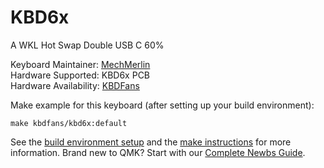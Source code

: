 # KBD6x

A WKL Hot Swap Double USB C 60%

Keyboard Maintainer: [MechMerlin](https://github.com/mechmerlin)  
Hardware Supported: KBD6x PCB  
Hardware Availability: [KBDFans](https://kbdfans.cn/products/kbd6x-wkl-hot-swap-60-double-type-c-pcb)  

Make example for this keyboard (after setting up your build environment):

    make kbdfans/kbd6x:default

See the [build environment setup](https://docs.qmk.fm/#/getting_started_build_tools) and the [make instructions](https://docs.qmk.fm/#/getting_started_make_guide) for more information. Brand new to QMK? Start with our [Complete Newbs Guide](https://docs.qmk.fm/#/newbs).
